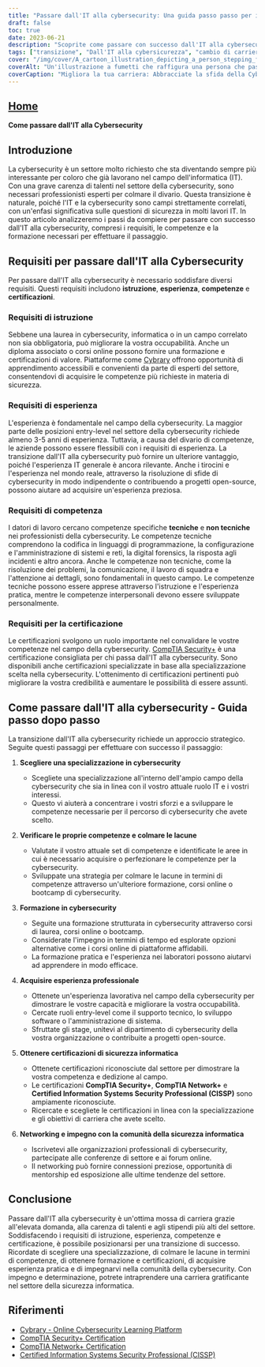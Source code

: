 ```yaml
---
title: "Passare dall'IT alla cybersecurity: Una guida passo passo per il successo"
draft: false
toc: true
date: 2023-06-21
description: "Scoprite come passare con successo dall'IT alla cybersecurity grazie alla nostra guida completa, che vi garantirà un passaggio di carriera di successo."
tags: ["transizione", "Dall'IT alla cybersicurezza", "cambio di carriera", "guida passo-passo", "educazione", "esperienza", "competenze", "certificazioni", "specializzazione", "rete professionale", "comunità di cybersicurezza", "carenza di talenti", "domanda elevata", "tendenze del settore", "esperienza pratica", "competenze tecniche", "competenze non tecniche", "certificazioni di cybersecurity", "corsi online", "educazione alla cybersicurezza", "passaggio alla cybersecurity", "Transizione di carriera nel settore IT", "competenze di cybersecurity", "mercato del lavoro della cybersecurity", "formazione sulla cybersicurezza", "specializzazione in cybersecurity", "professionisti della cybersicurezza", "industria della cybersicurezza", "Competenze informatiche nella cybersecurity", "percorsi di carriera nella cybersecurity", "opportunità di lavoro nella cybersecurity"]
cover: "/img/cover/A_cartoon_illustration_depicting_a_person_stepping_from_an.png"
coverAlt: "Un'illustrazione a fumetti che raffigura una persona che passa dal mondo dell'informatica a quello della sicurezza informatica."
coverCaption: "Migliora la tua carriera: Abbracciate la sfida della Cybersecurity!"
---
```


## [Home](/cyber-security-career-playbook-start/)

**Come passare dall'IT alla Cybersecurity**

## Introduzione

La cybersecurity è un settore molto richiesto che sta diventando sempre più interessante per coloro che già lavorano nel campo dell'informatica (IT). Con una grave carenza di talenti nel settore della cybersecurity, sono necessari professionisti esperti per colmare il divario. Questa transizione è naturale, poiché l'IT e la cybersecurity sono campi strettamente correlati, con un'enfasi significativa sulle questioni di sicurezza in molti lavori IT. In questo articolo analizzeremo i passi da compiere per passare con successo dall'IT alla cybersecurity, compresi i requisiti, le competenze e la formazione necessari per effettuare il passaggio.

## Requisiti per passare dall'IT alla Cybersecurity

Per passare dall'IT alla cybersecurity è necessario soddisfare diversi requisiti. Questi requisiti includono **istruzione**, **esperienza**, **competenze** e **certificazioni**.

### Requisiti di istruzione

Sebbene una laurea in cybersecurity, informatica o in un campo correlato non sia obbligatoria, può migliorare la vostra occupabilità. Anche un diploma associato o corsi online possono fornire una formazione e certificazioni di valore. Piattaforme come [Cybrary](https://www.cybrary.it/) offrono opportunità di apprendimento accessibili e convenienti da parte di esperti del settore, consentendovi di acquisire le competenze più richieste in materia di sicurezza.

### Requisiti di esperienza

L'esperienza è fondamentale nel campo della cybersecurity. La maggior parte delle posizioni entry-level nel settore della cybersecurity richiede almeno 3-5 anni di esperienza. Tuttavia, a causa del divario di competenze, le aziende possono essere flessibili con i requisiti di esperienza. La transizione dall'IT alla cybersecurity può fornire un ulteriore vantaggio, poiché l'esperienza IT generale è ancora rilevante. Anche i tirocini e l'esperienza nel mondo reale, attraverso la risoluzione di sfide di cybersecurity in modo indipendente o contribuendo a progetti open-source, possono aiutare ad acquisire un'esperienza preziosa.

### Requisiti di competenza

I datori di lavoro cercano competenze specifiche **tecniche** e **non tecniche** nei professionisti della cybersecurity. Le competenze tecniche comprendono la codifica in linguaggi di programmazione, la configurazione e l'amministrazione di sistemi e reti, la digital forensics, la risposta agli incidenti e altro ancora. Anche le competenze non tecniche, come la risoluzione dei problemi, la comunicazione, il lavoro di squadra e l'attenzione ai dettagli, sono fondamentali in questo campo. Le competenze tecniche possono essere apprese attraverso l'istruzione e l'esperienza pratica, mentre le competenze interpersonali devono essere sviluppate personalmente.

### Requisiti per la certificazione

Le certificazioni svolgono un ruolo importante nel convalidare le vostre competenze nel campo della cybersecurity. [CompTIA Security+](https://www.comptia.org/certifications/security) è una certificazione consigliata per chi passa dall'IT alla cybersecurity. Sono disponibili anche certificazioni specializzate in base alla specializzazione scelta nella cybersecurity. L'ottenimento di certificazioni pertinenti può migliorare la vostra credibilità e aumentare le possibilità di essere assunti.

## Come passare dall'IT alla cybersecurity - Guida passo dopo passo

La transizione dall'IT alla cybersecurity richiede un approccio strategico. Seguite questi passaggi per effettuare con successo il passaggio:

1. **Scegliere una specializzazione in cybersecurity**
   - Scegliete una specializzazione all'interno dell'ampio campo della cybersecurity che sia in linea con il vostro attuale ruolo IT e i vostri interessi.
   - Questo vi aiuterà a concentrare i vostri sforzi e a sviluppare le competenze necessarie per il percorso di cybersecurity che avete scelto.

2. **Verificare le proprie competenze e colmare le lacune**
   - Valutate il vostro attuale set di competenze e identificate le aree in cui è necessario acquisire o perfezionare le competenze per la cybersecurity.
   - Sviluppate una strategia per colmare le lacune in termini di competenze attraverso un'ulteriore formazione, corsi online o bootcamp di cybersecurity.

3. **Formazione in cybersecurity**
   - Seguite una formazione strutturata in cybersecurity attraverso corsi di laurea, corsi online o bootcamp.
   - Considerate l'impegno in termini di tempo ed esplorate opzioni alternative come i corsi online di piattaforme affidabili.
   - La formazione pratica e l'esperienza nei laboratori possono aiutarvi ad apprendere in modo efficace.

4. **Acquisire esperienza professionale**
   - Ottenete un'esperienza lavorativa nel campo della cybersecurity per dimostrare le vostre capacità e migliorare la vostra occupabilità.
   - Cercate ruoli entry-level come il supporto tecnico, lo sviluppo software o l'amministrazione di sistema.
   - Sfruttate gli stage, unitevi al dipartimento di cybersecurity della vostra organizzazione o contribuite a progetti open-source.

5. **Ottenere certificazioni di sicurezza informatica**
   - Ottenete certificazioni riconosciute dal settore per dimostrare la vostra competenza e dedizione al campo.
   - Le certificazioni **CompTIA Security+**, **CompTIA Network+** e **Certified Information Systems Security Professional (CISSP)** sono ampiamente riconosciute.
   - Ricercate e scegliete le certificazioni in linea con la specializzazione e gli obiettivi di carriera che avete scelto.

6. **Networking e impegno con la comunità della sicurezza informatica**
   - Iscrivetevi alle organizzazioni professionali di cybersecurity, partecipate alle conferenze di settore e ai forum online.
   - Il networking può fornire connessioni preziose, opportunità di mentorship ed esposizione alle ultime tendenze del settore.

## Conclusione

Passare dall'IT alla cybersecurity è un'ottima mossa di carriera grazie all'elevata domanda, alla carenza di talenti e agli stipendi più alti del settore. Soddisfacendo i requisiti di istruzione, esperienza, competenze e certificazione, è possibile posizionarsi per una transizione di successo. Ricordate di scegliere una specializzazione, di colmare le lacune in termini di competenze, di ottenere formazione e certificazioni, di acquisire esperienza pratica e di impegnarvi nella comunità della cybersecurity. Con impegno e determinazione, potrete intraprendere una carriera gratificante nel settore della sicurezza informatica.

## Riferimenti

- [Cybrary - Online Cybersecurity Learning Platform](https://www.cybrary.it/)
- [CompTIA Security+ Certification](https://www.comptia.org/certifications/security)
- [CompTIA Network+ Certification](https://www.comptia.org/certifications/network)
- [Certified Information Systems Security Professional (CISSP)](https://www.isc2.org/Certifications/CISSP)

